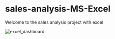 # sales-analysis-MS-Excel
Welcome to the sales analysis project with excel 

![excel_dashboard](https://github.com/user-attachments/assets/d52a860b-1ef1-4b72-ac58-eebe83cf393c)
